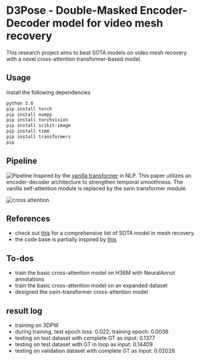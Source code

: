 # D3Pose - Double-Masked Encoder-Decoder model for video mesh recovery 

This research project aims to beat SOTA models on video mesh recovery with a novel cross-attention transformer-based model.

## Usage

install the following dependencies

```bash
python 3.8
pip install torch
pip install numpy
pip install torchvision
pip install scikit-image
pip install timm
pip install transformers
pip 


```

## Pipeline

![Pipeline](assets/picture1.png)
Inspired by the [vanilla transformer](https://arxiv.org/pdf/1706.03762.pdf) in NLP. This paper utilizes an encoder-decoder architecture to strengthen temporal smoothness. The vanilla self-attention module is replaced by the swin transformer module.

![cross attention](assets/picture2.png)

## References

- check out [this](references/References.md) for a comprehensive list of SOTA model in mesh recovery.
- the code base is partially inspired by [this](https://github.com/aladdinpersson/Machine-Learning-Collection/tree/master/ML/Pytorch/more_advanced/transformer_from_scratch)

## To-dos

- train the basic cross-attention model on H36M with NeuralAnnot annotations
- train the basic cross-attention model on an expanded dataset
- designed the swin-transformer cross-attention model

## result log
- training on 3DPW
- during training, test epoch loss: 0.022, training epoch: 0.0036
- testing on test dataset with complete GT as input: 0.1377
- testing on test dataset with GT in loop as input: 0.14409
- testing on validation dataset with complete GT as input: 0.02028
